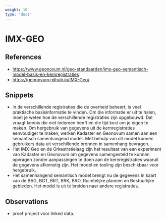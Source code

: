 ```yaml
---
weight: 10
type: 'docs'
---
```


# IMX-GEO

## References
- https://www.geonovum.nl/geo-standaarden/imx-geo-semantisch-model-basis-en-kernregistraties
- https://geonovum.github.io/IMX-Geo/

## Snippets
- In de verschillende registraties die de overheid beheert, is veel praktische basisinformatie te vinden. Om die informatie er uit te halen, moet je weten hoe de verschillende registraties zijn opgebouwd. Dat vraagt kennis die niet iedereen heeft en die tijd kost om je eigen te maken. Om hergebruik van gegevens uit de kernregistraties eenvoudiger te maken, werken Kadaster en Geonovum samen aan een semantisch samenhangend model. Met behulp van dit model kunnen gebruikers data uit verschillende bronnen in samenhang bevragen.
- Het IMX-Geo en de Orkestratielaag zijn het resultaat van een experiment van Kadaster en Geonovum om gegevens samengesteld te kunnen opvragen zonder aanpassingen te doen aan de kernregistraties waaruit de gegevens afkomstig zijn. Het model en tooling zijn beschikbaar voor hergebruik.
- Het samenhangend semantisch model brengt nu de gegevens in kaart van de BAG, BGT, BRT, BRK, BRO, Ruimtelijke plannen en Bestuurlijke gebieden. Het model is uit te breiden naar andere registraties.

## Observations
- proef project voor linked data.
